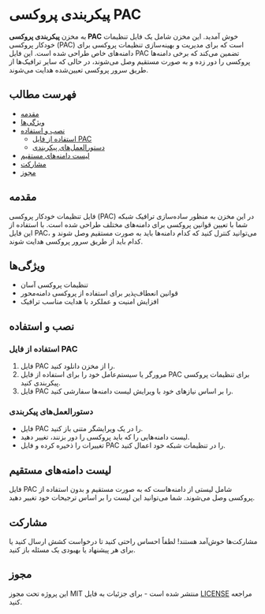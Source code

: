 
# پیکربندی پروکسی PAC

به مخزن **پیکربندی پروکسی PAC** خوش آمدید. این مخزن شامل یک فایل تنظیمات خودکار پروکسی (PAC) است که برای مدیریت و بهینه‌سازی تنظیمات پروکسی برای دامنه‌های خاص طراحی شده است. این فایل PAC تضمین می‌کند که برخی دامنه‌ها پروکسی را دور زده و به صورت مستقیم وصل می‌شوند، در حالی که سایر ترافیک‌ها از طریق سرور پروکسی تعیین‌شده هدایت می‌شوند.

## فهرست مطالب

- [مقدمه](#مقدمه)
- [ویژگی‌ها](#ویژگی‌ها)
- [نصب و استفاده](#نصب-و-استفاده)
  - [استفاده از فایل PAC](#استفاده-از-فایل-PAC)
  - [دستورالعمل‌های پیکربندی](#دستورالعمل‌های-پیکربندی)
- [لیست دامنه‌های مستقیم](#لیست-دامنه‌های-مستقیم)
- [مشارکت](#مشارکت)
- [مجوز](#مجوز)

## مقدمه

فایل تنظیمات خودکار پروکسی (PAC) در این مخزن به منظور ساده‌سازی ترافیک شبکه شما با تعیین قوانین پروکسی برای دامنه‌های مختلف طراحی شده است. با استفاده از این فایل PAC، می‌توانید کنترل کنید که کدام دامنه‌ها باید به صورت مستقیم وصل شوند و کدام باید از طریق سرور پروکسی هدایت شوند.

## ویژگی‌ها

- تنظیمات پروکسی آسان
- قوانین انعطاف‌پذیر برای استفاده از پروکسی دامنه‌محور
- افزایش امنیت و عملکرد با هدایت مناسب ترافیک

## نصب و استفاده

### استفاده از فایل PAC

1. فایل PAC را از مخزن دانلود کنید.
2. مرورگر یا سیستم‌عامل خود را برای استفاده از فایل PAC برای تنظیمات پروکسی پیکربندی کنید.
3. فایل PAC را بر اساس نیازهای خود با ویرایش لیست دامنه‌ها سفارشی کنید.

### دستورالعمل‌های پیکربندی

- فایل PAC را در یک ویرایشگر متنی باز کنید.
- لیست دامنه‌هایی را که باید پروکسی را دور بزنند، تغییر دهید.
- تغییرات را ذخیره کرده و فایل PAC را در تنظیمات شبکه خود اعمال کنید.

## لیست دامنه‌های مستقیم

فایل PAC شامل لیستی از دامنه‌هاست که به صورت مستقیم و بدون استفاده از پروکسی وصل می‌شوند. شما می‌توانید این لیست را بر اساس ترجیحات خود تغییر دهید.

## مشارکت

مشارکت‌ها خوش‌آمد هستند! لطفاً احساس راحتی کنید تا درخواست کشش ارسال کنید یا برای هر پیشنهاد یا بهبودی یک مسئله باز کنید.

## مجوز

این پروژه تحت مجوز MIT منتشر شده است - برای جزئیات به فایل [LICENSE](LICENSE) مراجعه کنید.
